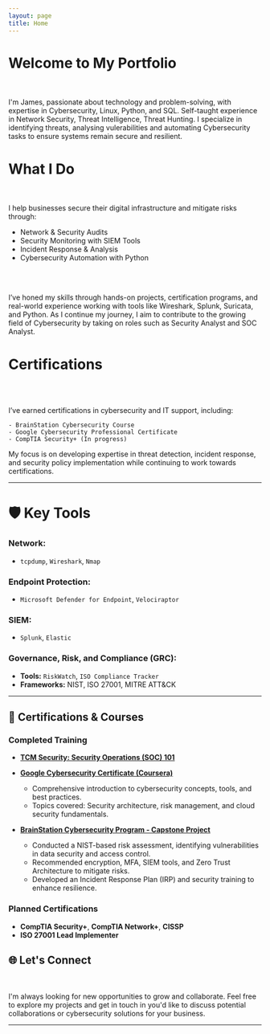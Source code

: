 ```yaml
---
layout: page
title: Home
---
```


# Welcome to My Portfolio
<br><br>
I'm James, passionate about technology and problem-solving, with expertise in Cybersecurity, Linux, Python, and SQL. Self-taught experience in Network Security, Threat Intelligence, Threat Hunting. I specialize in identifying threats, analysing vulerabilities and automating Cybersecurity tasks to ensure systems remain secure and resilient. 

# What I Do
<br><br>
I help businesses secure their digital infrastructure and mitigate risks through:

- Network & Security Audits
- Security Monitoring with SIEM Tools
- Incident Response & Analysis
- Cybersecurity Automation with Python

<br><br>

I’ve honed my skills through hands-on projects, certification programs, and real-world experience working with tools like Wireshark, Splunk, Suricata, and Python. As I continue my journey, I aim to contribute to the growing field of Cybersecurity by taking on roles such as Security Analyst and SOC Analyst.


# Certifications
<br><br>

I’ve earned certifications in cybersecurity and IT support, including:

    - BrainStation Cybersecurity Course
    - Google Cybersecurity Professional Certificate
    - CompTIA Security+ (In progress)

My focus is on developing expertise in threat detection, incident response, and security policy implementation while continuing to work towards certifications.

---


# 🛡 Key Tools

### **Network:**
- `tcpdump`, `Wireshark`, `Nmap`

### **Endpoint Protection:**
- `Microsoft Defender for Endpoint`, `Velociraptor`

### **SIEM:**
- `Splunk`, `Elastic`

### **Governance, Risk, and Compliance (GRC):**
- **Tools:** `RiskWatch`, `ISO Compliance Tracker`  
- **Frameworks:** NIST, ISO 27001, MITRE ATT&CK  

---

## 🏅 Certifications & Courses

### **Completed Training**

- **[TCM Security: Security Operations (SOC) 101](https://tcm-sec.com/)**  
  

- **[Google Cybersecurity Certificate (Coursera)](https://www.coursera.org/)**  
  - Comprehensive introduction to cybersecurity concepts, tools, and best practices.  
  - Topics covered: Security architecture, risk management, and cloud security fundamentals.  

- **[BrainStation Cybersecurity Program - Capstone Project](https://brainstation.io/)**  
  - Conducted a NIST-based risk assessment, identifying vulnerabilities in data security and access control.
  - Recommended encryption, MFA, SIEM tools, and Zero Trust Architecture to mitigate risks.
  - Developed an Incident Response Plan (IRP) and security training to enhance resilience.

  
### **Planned Certifications**
- **CompTIA Security+**, **CompTIA Network+**, **CISSP**  
- **ISO 27001 Lead Implementer**  



## 🌐 Let's Connect
<br><br>
I'm always looking for new opportunities to grow and collaborate. Feel free to explore my projects and get in touch in you'd like to discuss potential collaborations or cybersecurity solutions for your business. 

---



